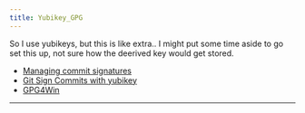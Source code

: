 ```yaml
---
title: Yubikey_GPG
---
```


So I use yubikeys, but this is like extra.. I might put some time aside to go set this up, not sure how the deerived key would get stored.

- [Managing commit signatures](https://docs.github.com/en/authentication/managing-commit-signature-verification)
- [Git Sign Commits with yubikey](https://github.com/YubicoLabs/sign-git-commits-yubikey)
- [GPG4Win](https://www.openpgp.org/software/gpg4win/)

---


